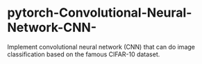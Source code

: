 # pytorch-Convolutional-Neural-Network-CNN-
Implement convolutional neural network (CNN) that can do image classification based on the famous CIFAR-10 dataset.
